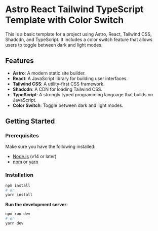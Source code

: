 # Astro React Tailwind TypeScript Template with Color Switch

This is a basic template for a project using Astro, React, Tailwind CSS, Shadcdn, and TypeScript. It includes a color switch feature that allows users to toggle between dark and light modes.

## Features

- **Astro**: A modern static site builder.
- **React**: A JavaScript library for building user interfaces.
- **Tailwind CSS**: A utility-first CSS framework.
- **Shadcdn**: A CDN for loading Tailwind CSS.
- **TypeScript**: A strongly typed programming language that builds on JavaScript.
- **Color Switch**: Toggle between dark and light modes.

## Getting Started

### Prerequisites

Make sure you have the following installed:

- [Node.js](https://nodejs.org/) (v14 or later)
- [npm](https://www.npmjs.com/) or [yarn](https://yarnpkg.com/)

### Installation

```bash
npm install
# or
yarn install
```

**Run the development server:**

```bash
npm run dev
# or
yarn dev
```
